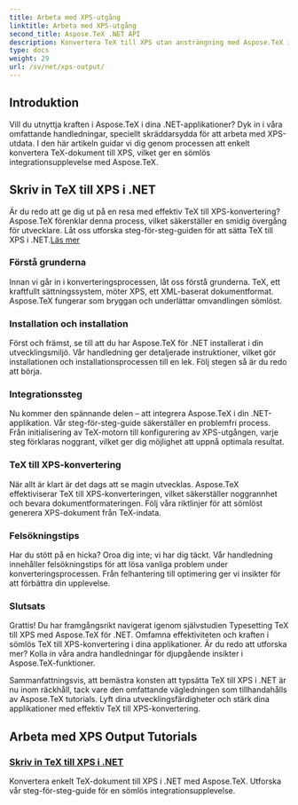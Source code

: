 ```yaml
---
title: Arbeta med XPS-utgång
linktitle: Arbeta med XPS-utgång
second_title: Aspose.TeX .NET API
description: Konvertera TeX till XPS utan ansträngning med Aspose.TeX i .NET. Vår guide säkerställer sömlös integration. Utforska självstudien Typsetting TeX till XPS för expertinsikter.
type: docs
weight: 29
url: /sv/net/xps-output/
---
```

## Introduktion

Vill du utnyttja kraften i Aspose.TeX i dina .NET-applikationer? Dyk in i våra omfattande handledningar, speciellt skräddarsydda för att arbeta med XPS-utdata. I den här artikeln guidar vi dig genom processen att enkelt konvertera TeX-dokument till XPS, vilket ger en sömlös integrationsupplevelse med Aspose.TeX.

## Skriv in TeX till XPS i .NET
 Är du redo att ge dig ut på en resa med effektiv TeX till XPS-konvertering? Aspose.TeX förenklar denna process, vilket säkerställer en smidig övergång för utvecklare. Låt oss utforska steg-för-steg-guiden för att sätta TeX till XPS i .NET.[Läs mer](./typeset-tex-to-xps/)

### Förstå grunderna
Innan vi går in i konverteringsprocessen, låt oss förstå grunderna. TeX, ett kraftfullt sättningssystem, möter XPS, ett XML-baserat dokumentformat. Aspose.TeX fungerar som bryggan och underlättar omvandlingen sömlöst.

### Installation och installation
Först och främst, se till att du har Aspose.TeX för .NET installerat i din utvecklingsmiljö. Vår handledning ger detaljerade instruktioner, vilket gör installationen och installationsprocessen till en lek. Följ stegen så är du redo att börja.

### Integrationssteg
Nu kommer den spännande delen – att integrera Aspose.TeX i din .NET-applikation. Vår steg-för-steg-guide säkerställer en problemfri process. Från initialisering av TeX-motorn till konfigurering av XPS-utgången, varje steg förklaras noggrant, vilket ger dig möjlighet att uppnå optimala resultat.

### TeX till XPS-konvertering
När allt är klart är det dags att se magin utvecklas. Aspose.TeX effektiviserar TeX till XPS-konverteringen, vilket säkerställer noggrannhet och bevara dokumentformateringen. Följ våra riktlinjer för att sömlöst generera XPS-dokument från TeX-indata.

### Felsökningstips
Har du stött på en hicka? Oroa dig inte; vi har dig täckt. Vår handledning innehåller felsökningstips för att lösa vanliga problem under konverteringsprocessen. Från felhantering till optimering ger vi insikter för att förbättra din upplevelse.

### Slutsats
Grattis! Du har framgångsrikt navigerat igenom självstudien Typesetting TeX till XPS med Aspose.TeX för .NET. Omfamna effektiviteten och kraften i sömlös TeX till XPS-konvertering i dina applikationer. Är du redo att utforska mer? Kolla in våra andra handledningar för djupgående insikter i Aspose.TeX-funktioner.

Sammanfattningsvis, att bemästra konsten att typsätta TeX till XPS i .NET är nu inom räckhåll, tack vare den omfattande vägledningen som tillhandahålls av Aspose.TeX tutorials. Lyft dina utvecklingsfärdigheter och stärk dina applikationer med effektiv TeX till XPS-konvertering.
## Arbeta med XPS Output Tutorials
### [Skriv in TeX till XPS i .NET](./typeset-tex-to-xps/)
Konvertera enkelt TeX-dokument till XPS i .NET med Aspose.TeX. Utforska vår steg-för-steg-guide för en sömlös integrationsupplevelse.